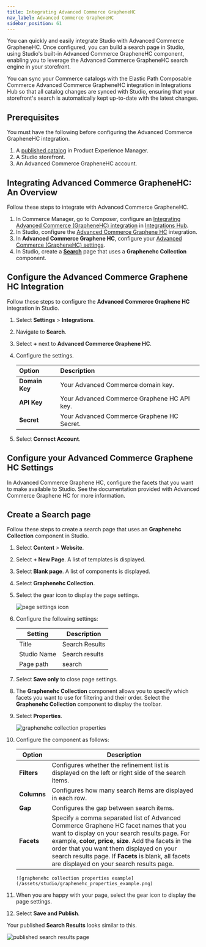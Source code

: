 ```yaml
---
title: Integrating Advanced Commerce GrapheneHC
nav_label: Advanced Commerce GrapheneHC
sidebar_position: 61
---
```


You can quickly and easily integrate Studio with Advanced Commerce GrapheneHC. Once configured, you can build a search page in Studio, using Studio's built-in Advanced Commerce GrapheneHC component, enabling you to leverage the Advanced Commerce GrapheneHC search engine in your storefront.

You can sync your Commerce catalogs with the Elastic Path Composable Commerce Advanced Commerce GrapheneHC integration in Integrations Hub so that all catalog changes are synced with Studio, ensuring that your storefront's search is automatically kept up-to-date with the latest changes.

## Prerequisites

You must have the following before configuring the Advanced Commerce GrapheneHC integration.

1. A [published catalog](/docs/pxm/catalogs) in Product Experience Manager.
2. A Studio storefront. 
3. An Advanced Commerce GrapheneHC account. 

## Integrating Advanced Commerce GrapheneHC: An Overview

Follow these steps to integrate with Advanced Commerce GrapheneHC.

1. In Commerce Manager, go to Composer, configure an [Integrating Advanced Commerce (GrapheneHC) integration](/docs/composer/integration-hub/site-search/advanced-commerce) in [Integrations Hub](/docs/composer/integration-hub/integrations-hub). 
2. In Studio, configure the [Advanced Commerce Graphene HC](#configure-the-algolia-integration) integration. 
3. In **Advanced Commerce Graphene HC**, configure your [Advanced Commerce (GrapheneHC) settings](#configure-your-algolia-settings). 
4. In Studio, create a [**Search**](#create-a-search-page) page that uses a **Graphenehc Collection** component.

## Configure the Advanced Commerce Graphene HC Integration

Follow these steps to configure the **Advanced Commerce Graphene HC** integration in Studio.

1. Select **Settings** > **Integrations**.
2. Navigate to **Search**.
3. Select **+** next to **Advanced Commerce Graphene HC**.
4. Configure the settings. 

    | Option         | Description                                 |
    |:---------------|:--------------------------------------------|
    | **Domain Key** | Your Advanced Commerce domain key.          |
    | **API Key**    | Your Advanced Commerce Graphene HC API key. |
    | **Secret**     | Your Advanced Commerce Graphene HC Secret.  |
5. Select **Connect Account**. 

## Configure your Advanced Commerce Graphene HC Settings

In Advanced Commerce Graphene HC, configure the facets that you want to make available to Studio. See the documentation provided with Advanced Commerce Graphene HC for more information.

## Create a Search page

Follow these steps to create a search page that uses an **Graphenehc Collection** component in Studio.

1. Select **Content** > **Website**.
2. Select **+ New Page**. A list of templates is displayed.
3. Select **Blank page**. A list of components is displayed.
4. Select **Graphenehc Collection**.
5. Select the gear icon to display the page settings.

    ![page settings icon](/assets/cxsgearicon.png)

6. Configure the following settings:

    | Setting | Description |
    | --- | --- |
    | Title | Search Results |
    | Studio Name | Search results |
    | Page path | search |

7. Select **Save only** to close page settings.
8. The **Graphenehc Collection** component allows you to specify which facets you want to use for filtering and their order. Select the **Graphenehc Collection** component to display the toolbar. 
9. Select **Properties**.

    ![graphenehc collection properties](/assets/studio/graphenehc-properties.png)

10. Configure the component as follows:

    | Option | Description                                                                                                                                                                                                                                                                                                                                |
    | --- |--------------------------------------------------------------------------------------------------------------------------------------------------------------------------------------------------------------------------------------------------------------------------------------------------------------------------------------------|
    | **Filters** | Configures whether the refinement list is displayed on the left or right side of the search items.                                                                                                                                                                                                                                         |
    | **Columns** | Configures how many search items are displayed in each row.                                                                                                                                                                                                                                                                                |
    | **Gap** | Configures the gap between search items.                                                                                                                                                                                                                                                                                                   |
    | **Facets** | Specify a comma separated list of Advanced Commerce Graphene HC facet names that you want to display on your search results page. For example, **color, price, size**. Add the facets in the order that you want them displayed on your search results page. If **Facets** is blank, all facets are displayed on your search results page. |

        ![graphenehc collection properties example](/assets/studio/graphenehc_properties_example.png)

11. When you are happy with your page, select the gear icon to display the page settings.
12. Select **Save and Publish**.

Your published **Search Results** looks similar to this.

![published search results page](/assets/studio/graphenehc_search_results.png)




